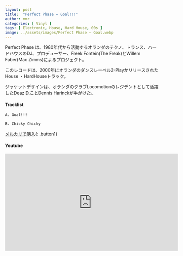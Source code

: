 ```yaml
---
layout: post
title:  "Perfect Phase – Goal!!!"
author: mmr
categories: [ Vinyl ]
tags: [ Electronic, House, Hard House, 00s ]
image: ../assets/images/Perfect Phase – Goal.webp
---
```


Perfect Phase は、1980年代から活動するオランダのテクノ、トランス、ハードハウスのDJ、プロデューサー、Freek Fontein(The Freak)とWillem Faber(Mac Zimms)によるプロジェクト。

このレコードは、2000年にオランダのダンスレーベル2-PlayかリリースされたHouse ・HardHouseトラック。

ジャケットデザインは、オランダのクラブLocomotionのレジデントとして活躍したDeaz D.ことDennis Harinckが手がけた。



#### Tracklist
```md
A. Goal!!!

B. Chicky Chicky
```

[メルカリで購入](https://jp.mercari.com/item/m17344233907?afid=6142608987){: .button1}

#### Youtube
<iframe width="560" height="315" src="https://www.youtube.com/embed/MUPvmCzzj54?si=wUBgAlZ5lNTllQrE" title="YouTube video player" frameborder="0" allow="accelerometer; autoplay; clipboard-write; encrypted-media; gyroscope; picture-in-picture; web-share" referrerpolicy="strict-origin-when-cross-origin" allowfullscreen></iframe>